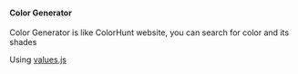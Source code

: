 #### Color Generator 

Color Generator is like ColorHunt website, you can search for color and its shades 

Using [values.js](https://github.com/noeldelgado/values.js)
